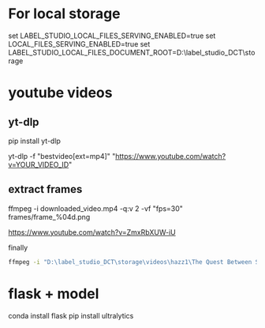 # For local storage
set LABEL_STUDIO_LOCAL_FILES_SERVING_ENABLED=true
set LOCAL_FILES_SERVING_ENABLED=true
set LABEL_STUDIO_LOCAL_FILES_DOCUMENT_ROOT=D:\\label_studio_DCT\\storage

# youtube videos
## yt-dlp
pip install yt-dlp

yt-dlp -f "bestvideo[ext=mp4]" "https://www.youtube.com/watch?v=YOUR_VIDEO_ID"

## extract frames
ffmpeg -i downloaded_video.mp4 -q:v 2 -vf "fps=30" frames/frame_%04d.png

https://www.youtube.com/watch?v=ZmxRbXUW-iU

finally
```sh 
ffmpeg -i "D:\label_studio_DCT\storage\videos\hazz1\The Quest Between Safa And Marwa January 6 2023 4K Stock Video - Download Video Clip Now - Mecca, Islam, Hajj - iStock.mp4" -vsync 0 output_frames/frame_%04d.png
```


# flask + model
conda install flask
pip install ultralytics